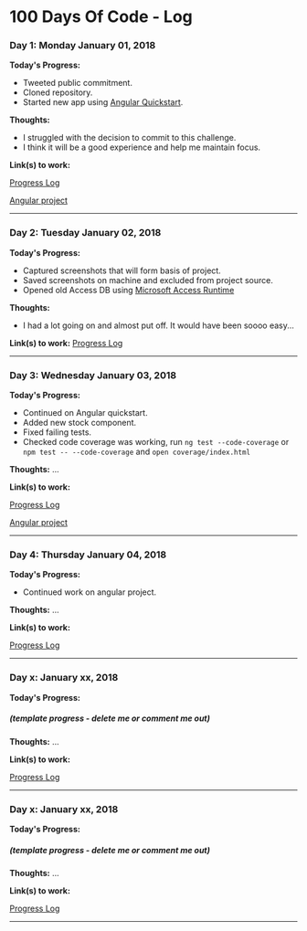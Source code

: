 # 100 Days Of Code - Log

### Day 1: Monday January 01, 2018

**Today's Progress:**
* Tweeted public commitment.
* Cloned repository.
* Started new app using [Angular Quickstart](https://angular.io/guide/quickstart).

**Thoughts:** 

* I struggled with the decision to commit to this challenge.
* I think it will be a good experience and help me maintain focus.

**Link(s) to work:**

[Progress Log](https://github.com/diarmaidm/100-days-of-code/blob/master/log.md)

[Angular project](https://github.com/diarmaidm/farm)

---

### Day 2: Tuesday January 02, 2018

**Today's Progress:** 
* Captured screenshots that will form basis of project.
* Saved screenshots on machine and excluded from project source.
* Opened old Access DB using [Microsoft Access Runtime](https://www.microsoft.com/en-us/download/details.aspx?id=39358)

**Thoughts:**

* I had a lot going on and almost put off. It would have been soooo easy...

**Link(s) to work:**
[Progress Log](https://github.com/diarmaidm/100-days-of-code/blob/master/log.md)

---

### Day 3: Wednesday January 03, 2018

**Today's Progress:** 
* Continued on Angular quickstart.
* Added new stock component.
* Fixed failing tests.
* Checked code coverage was working, run `ng test --code-coverage` or `npm test -- --code-coverage` and `open coverage/index.html`

**Thoughts:** ...

**Link(s) to work:**

[Progress Log](https://github.com/diarmaidm/100-days-of-code/blob/master/log.md)

[Angular project](https://github.com/diarmaidm/farm)

---

### Day 4: Thursday January 04, 2018

**Today's Progress:** 
* Continued work on angular project.

**Thoughts:** ...

**Link(s) to work:**

[Progress Log](https://github.com/diarmaidm/100-days-of-code/blob/master/log.md)

---

### Day x: January xx, 2018

**Today's Progress:** 
##### (template progress - delete me or comment me out)

**Thoughts:** ...

**Link(s) to work:**

[Progress Log](https://github.com/diarmaidm/100-days-of-code/blob/master/log.md)

---

### Day x: January xx, 2018

**Today's Progress:** 
##### (template progress - delete me or comment me out)

**Thoughts:** ...

**Link(s) to work:**

[Progress Log](https://github.com/diarmaidm/100-days-of-code/blob/master/log.md)

---

